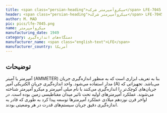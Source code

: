 ```yaml
---
title: <span class="persian-heading">میکروآمپرمتر شرکت</span> LFE-7045
header: <span class="persian-heading">میکروآمپرمتر شرکت</span> LFE-7045
author: M. MAD
pic: pics/lfe-7045.png
name: میکروآمپرمتر
manufacturing_date: 1949
category: دستگاه‌های اندازه‌گیری
manufacturer_name: <span class="english-text">LFE</span>
manufacturer_country: آمریکا
---
```


<h2 class="fa-IR-explanation-header">توضیحات</h2>
<p>
آمپرمتر یا آمیتر
<span class="english-text">(AMMETER)</span>
بنا به تعریف ابزاری است که به منظور اندازه‌گیری جریان مدار استفاده می‌شود.
واحد اندازه‌گیری جریان الکتریکی آمپر
<span class="english-text">(A)</span>
می‌باشد. تجهیزاتی که جریان‌های کوچک‌تر را اندازه‌گیری می‌کنند با نام میلی
آمپرمتر و میکرو آمپرمتر شناخته می‌شوند. عملکرد آمپرمترهای اولیه تحت تاثیر
میدان مغناطیسی زمین بوده است. در اواخر قرن نوزدهم میلادی عملکرد آمپرمترها
توسعه پیدا کرد به طوری که قادر به اندازه‌گیری دقیق جریان سیستم‌های قدرت در هر
وضعیتی بودند.
</p>
